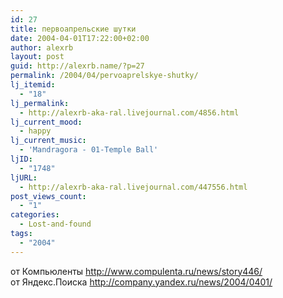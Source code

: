 ```yaml
---
id: 27
title: первоапрельские шутки
date: 2004-04-01T17:22:00+02:00
author: alexrb
layout: post
guid: http://alexrb.name/?p=27
permalink: /2004/04/pervoaprelskye-shutky/
lj_itemid:
  - "18"
lj_permalink:
  - http://alexrb-aka-ral.livejournal.com/4856.html
lj_current_mood:
  - happy
lj_current_music:
  - 'Mandragora - 01-Temple Ball'
ljID:
  - "1748"
ljURL:
  - http://alexrb-aka-ral.livejournal.com/447556.html
post_views_count:
  - "1"
categories:
  - Lost-and-found
tags:
  - "2004"
---
```

от Компьюленты http://www.compulenta.ru/news/story446/  
от Яндекс.Поиска http://company.yandex.ru/news/2004/0401/